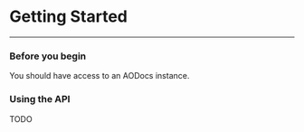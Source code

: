 # Getting Started
---

### Before you begin
You should have access to an AODocs instance.

### Using the API

TODO
